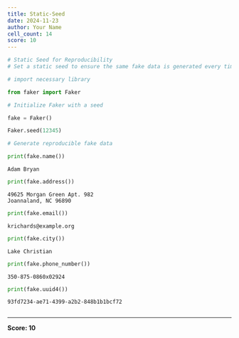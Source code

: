 ```yaml
---
title: Static-Seed
date: 2024-11-23
author: Your Name
cell_count: 14
score: 10
---
```


```python
# Static Seed for Reproducibility
# Set a static seed to ensure the same fake data is generated every time.
```


```python
# import necessary library
```


```python
from faker import Faker
```


```python
# Initialize Faker with a seed
```


```python
fake = Faker()
```


```python
Faker.seed(12345)
```


```python
# Generate reproducible fake data
```


```python
print(fake.name())
```

    Adam Bryan



```python
print(fake.address())
```

    49625 Morgan Green Apt. 982
    Joannaland, NC 96890



```python
print(fake.email())
```

    krichards@example.org



```python
print(fake.city())
```

    Lake Christian



```python
print(fake.phone_number())
```

    350-875-0860x02924



```python
print(fake.uuid4())
```

    93fd7234-ae71-4399-a2b2-848b1b1bcf72



```python

```


---
**Score: 10**
